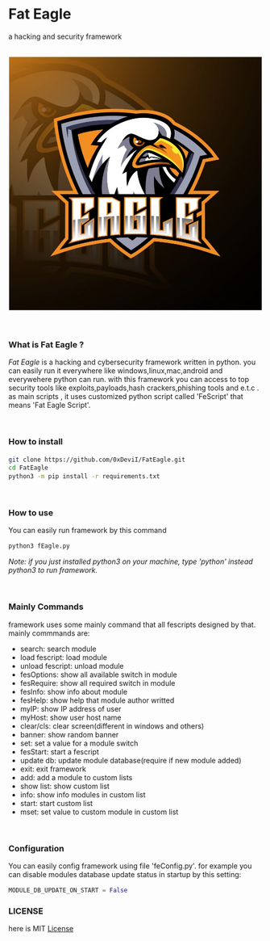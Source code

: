 # Fat Eagle
a hacking and security framework

&nbsp;
![](resources/feagle-logo.jpg)

&nbsp;
### What is Fat Eagle ?
*Fat Eagle* is a hacking and cybersecurity framework written in python.
you can easily run it everywhere like windows,linux,mac,android and everywehere python can run. with this framework you can access to top
security tools like exploits,payloads,hash crackers,phishing tools and
e.t.c . as main scripts , it uses customized python script called 'FeScript' that means 'Fat Eagle Script'.

&nbsp;
### How to install
```bash
git clone https://github.com/0xDeviI/FatEagle.git
cd FatEagle
python3 -m pip install -r requirements.txt
```

&nbsp;
### How to use
You can easily run framework by this command
```bash
python3 fEagle.py
```
*Note: if you just installed python3 on your machine, type 'python' instead python3 to run framework.*

&nbsp;
### Mainly Commands
framework uses some mainly command that all fescripts designed by that.
mainly commmands are:
- search:             search module
- load fescript:      load module
- unload fescript:    unload module
- fesOptions:         show all available switch in module
- fesRequire:         show all required switch in module
- fesInfo:            show info about module
- fesHelp:            show help that module author writted
- myIP:               show IP address of user
- myHost:             show user host name
- clear/cls:          clear screen(different in windows and others)
- banner:             show random banner
- set:                set a value for a module switch
- fesStart:           start a fescript
- update db:          update module database(require if new module added)
- exit:               exit framework
- add:                add a module to custom lists
- show list:          show custom list
- info:               show info modules in  custom list
- start:              start custom list
- mset:               set value to custom module in custom list

&nbsp;
### Configuration
You can easily config framework using file 'feConfig.py'. for example you can disable modules database update status in startup by this setting:
```python
MODULE_DB_UPDATE_ON_START = False
```

### LICENSE
here is MIT [License](LICENSE)